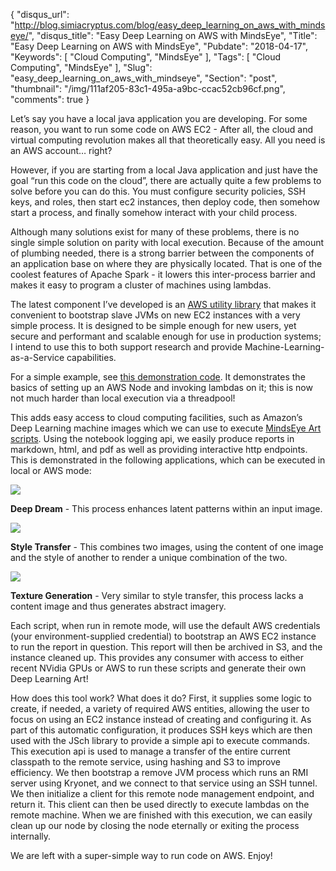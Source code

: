 {
  "disqus_url": "http://blog.simiacryptus.com/blog/easy_deep_learning_on_aws_with_mindseye/",
  "disqus_title": "Easy Deep Learning on AWS with MindsEye",
  "Title": "Easy Deep Learning on AWS with MindsEye",
  "Pubdate": "2018-04-17",
  "Keywords": [
    "Cloud Computing",
    "MindsEye"
  ],
  "Tags": [
    "Cloud Computing",
    "MindsEye"
  ],
  "Slug": "easy_deep_learning_on_aws_with_mindseye",
  "Section": "post",
  "thumbnail": "/img/111af205-83c1-495a-a9bc-ccac52cb96cf.png",
  "comments": true
}

Let’s say you have a local java application you are developing. For some reason, you want to run some code on AWS EC2 - After all, the cloud and virtual computing revolution makes all that theoretically easy. All you need is an AWS account… right?

However, if you are starting from a local Java application and just have the goal “run this code on the cloud”, there are actually quite a few problems to solve before you can do this. You must configure security policies, SSH keys, and roles, then start ec2 instances, then deploy code, then somehow start a process, and finally somehow interact with your child process.

Although many solutions exist for many of these problems, there is no single simple solution on parity with local execution. Because of the amount of plumbing needed, there is a strong barrier between the components of an application base on where they are physically located. That is one of the coolest features of Apache Spark - it lowers this inter-process barrier and makes it easy to program a cluster of machines using lambdas.

The latest component I’ve developed is an [AWS utility library](https://github.com/SimiaCryptus/aws-utilities/tree/master/src/main/java/com/simiacryptus/aws) that makes it convenient to bootstrap slave JVMs on new EC2 instances with a very simple process. It is designed to be simple enough for new users, yet secure and performant and scalable enough for use in production systems; I intend to use this to both support research and provide Machine-Learning-as-a-Service capabilities.

For a simple example, see [this demonstration code](https://github.com/SimiaCryptus/aws-utilities/blob/fb4177b47085a464dc5f9eac5f8c13f49833b1bd/src/test/java/com/simiacryptus/aws/RemoteExecutionDemo.java#L95). It demonstrates the basics of setting up an AWS Node and invoking lambdas on it; this is now not much harder than local execution via a threadpool!

This adds easy access to cloud computing facilities, such as Amazon’s Deep Learning machine images which we can use to execute [MindsEye Art scripts](https://github.com/SimiaCryptus/mindseye-art). Using the notebook logging api, we easily produce reports in markdown, html, and pdf as well as providing interactive http endpoints. This is demonstrated in the following applications, which can be executed in local or AWS mode:


![](/img/ac9c9f75-8ed0-4e4f-8fc2-ac4432eb4922.gif)

__Deep Dream__ - This process enhances latent patterns within an input image.


![](/img/71b60ed7-0c86-4b6f-8667-6a14926d5f33.gif)

__Style Transfer__ - This combines two images, using the content of one image and the style of another to render a unique combination of the two.


![](/img/111af205-83c1-495a-a9bc-ccac52cb96cf.png)

__Texture Generation__ - Very similar to style transfer, this process lacks a content image and thus generates abstract imagery.

 Each script, when run in remote mode, will use the default AWS credentials (your environment-supplied credential) to bootstrap an AWS EC2 instance to run the report in question. This report will then be archived in S3, and the instance cleaned up. This provides any consumer with access to either recent NVidia GPUs or AWS to run these scripts and generate their own Deep Learning Art!

 How does this tool work? What does it do? First, it supplies some logic to create, if needed, a variety of required AWS entities, allowing the user to focus on using an EC2 instance instead of creating and configuring it. As part of this automatic configuration, it produces SSH keys which are then used with the JSch library to provide a simple api to execute commands. This execution api is used to manage a transfer of the entire current classpath to the remote service, using hashing and S3 to improve efficiency. We then bootstrap a remove JVM process which runs an RMI server using Kryonet, and we connect to that service using an SSH tunnel. We then initialize a client for this remote node management endpoint, and return it. This client can then be used directly to execute lambdas on the remote machine. When we are finished with this execution, we can easily clean up our node by closing the node eternally or exiting the process internally.

 We are left with a super-simple way to run code on AWS. Enjoy!
 